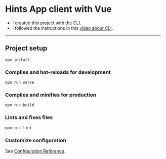 # Hints App client with Vue

- I created this project with the [CLI].
- I followed the instructions in this [video about CLI].


[CLI]: https://vuejs.org/v2/guide/installation.html#CLI
[video about CLI]: https://www.vuemastery.com/courses/real-world-vue-js/vue-cli/

---

## Project setup
```
npm install
```

### Compiles and hot-reloads for development
```
npm run serve
```

### Compiles and minifies for production
```
npm run build
```

### Lints and fixes files
```
npm run lint
```

### Customize configuration
See [Configuration Reference](https://cli.vuejs.org/config/).
